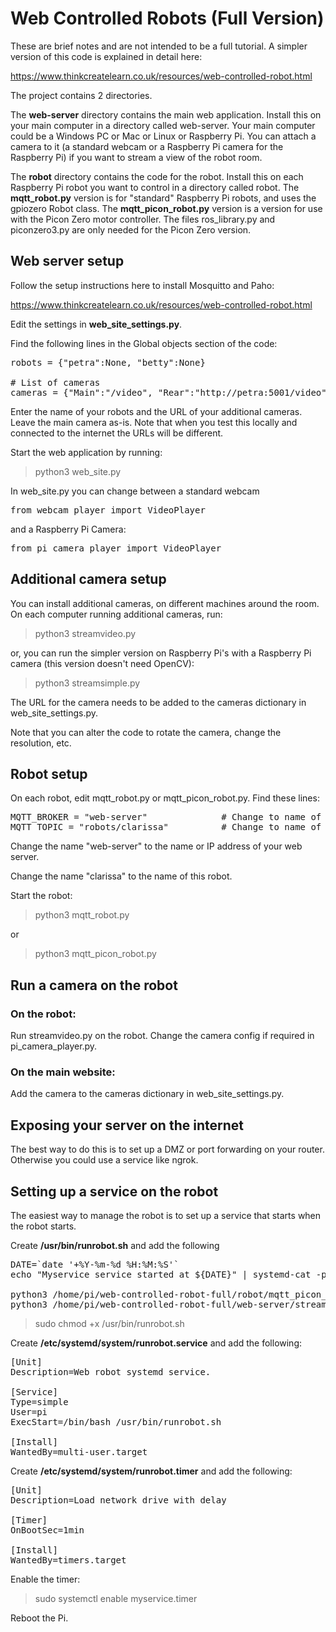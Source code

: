 # Web Controlled Robots (Full Version)

These are brief notes and are not intended to be a full tutorial.  A simpler version of this code is explained in detail here:

https://www.thinkcreatelearn.co.uk/resources/web-controlled-robot.html


The project contains 2 directories.  

The **web-server** directory contains the main web application.  Install this on your main computer in a directory called web-server.  Your main computer could be a Windows PC or Mac or Linux or Raspberry Pi.  You can attach a camera to it (a standard webcam or a Raspberry Pi camera for the Raspberry Pi) if you want to stream a view of the robot room.

The **robot** directory contains the code for the robot.  Install this on each Raspberry Pi robot you want to control in a directory called robot.  The **mqtt_robot.py** version is for "standard" Raspberry Pi robots, and uses the gpiozero Robot class.  The **mqtt_picon_robot.py** version is a version for use with the Picon Zero motor controller.  The files ros_library.py and piconzero3.py are only needed for the Picon Zero version.

## Web server setup

Follow the setup instructions here to install Mosquitto and Paho:

https://www.thinkcreatelearn.co.uk/resources/web-controlled-robot.html


Edit the settings in **web_site_settings.py**.

Find the following lines in the Global objects section of the code:

<pre>
robots = {"petra":None, "betty":None}

# List of cameras
cameras = {"Main":"/video", "Rear":"http://petra:5001/video"}
</pre>

Enter the name of your robots and the URL of your additional cameras.  Leave the main camera as-is.  Note that when you test this locally and connected to the internet the URLs will be different.  

Start the web application by running:

> python3 web_site.py

In web_site.py you can change between a standard webcam 

<pre>from webcam_player import VideoPlayer</pre>

and a Raspberry Pi Camera:

<pre>from pi_camera_player import VideoPlayer</pre>


## Additional camera setup

You can install additional cameras, on different machines around the room.  On each computer running additional cameras, run:

> python3 streamvideo.py

or, you can run the simpler version on Raspberry Pi's with a Raspberry Pi camera (this version doesn't need OpenCV):

> python3 streamsimple.py

The URL for the camera needs to be added to the cameras dictionary in web_site_settings.py.

Note that you can alter the code to rotate the camera, change the resolution, etc.

## Robot setup

On each robot, edit mqtt_robot.py or mqtt_picon_robot.py.  Find these lines:

<pre>
MQTT_BROKER = "web-server"              # Change to name of your broker 
MQTT_TOPIC = "robots/clarissa"          # Change to name of your topic
</pre>

Change the name "web-server" to the name or IP address of your web server.

Change the name "clarissa" to the name of this robot.

Start the robot:

> python3 mqtt_robot.py

or 

> python3 mqtt_picon_robot.py

## Run a camera on the robot

### On the robot:
Run streamvideo.py on the robot.
Change the camera config if required in pi_camera_player.py.

### On the main website:
Add the camera to the cameras dictionary in web_site_settings.py.


## Exposing your server on the internet

The best way to do this is to set up a DMZ or port forwarding on your router.  Otherwise you could use a service like ngrok.


## Setting up a service on the robot
The easiest way to manage the robot is to set up a service that starts when the robot starts.

Create  **/usr/bin/runrobot.sh** and add the following

<pre>
DATE=`date '+%Y-%m-%d %H:%M:%S'`
echo "Myservice service started at ${DATE}" | systemd-cat -p info

python3 /home/pi/web-controlled-robot-full/robot/mqtt_picon_robot.py &
python3 /home/pi/web-controlled-robot-full/web-server/streamvideo.py
</pre>

> sudo chmod +x /usr/bin/runrobot.sh

Create **/etc/systemd/system/runrobot.service** and add the following:

<pre>
[Unit]
Description=Web robot systemd service.

[Service]
Type=simple
User=pi
ExecStart=/bin/bash /usr/bin/runrobot.sh

[Install]
WantedBy=multi-user.target
</pre>

Create  **/etc/systemd/system/runrobot.timer** and add the following:

<pre>
[Unit]
Description=Load network drive with delay

[Timer]
OnBootSec=1min

[Install]
WantedBy=timers.target
</pre>

Enable the timer:

> sudo systemctl enable myservice.timer

Reboot the Pi.

